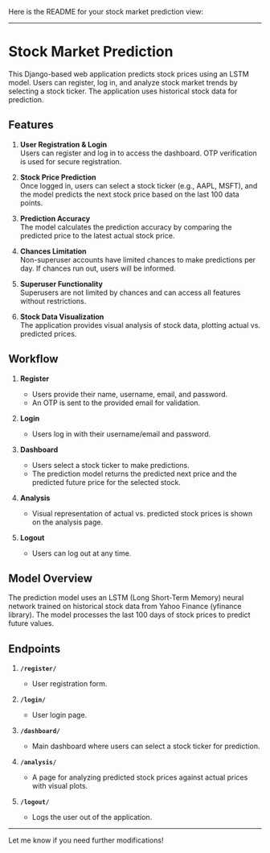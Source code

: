 Here is the README for your stock market prediction view:

---

# Stock Market Prediction

This Django-based web application predicts stock prices using an LSTM model. Users can register, log in, and analyze stock market trends by selecting a stock ticker. The application uses historical stock data for prediction.

## Features

1. **User Registration & Login**  
   Users can register and log in to access the dashboard. OTP verification is used for secure registration.

2. **Stock Price Prediction**  
   Once logged in, users can select a stock ticker (e.g., AAPL, MSFT), and the model predicts the next stock price based on the last 100 data points.

3. **Prediction Accuracy**  
   The model calculates the prediction accuracy by comparing the predicted price to the latest actual stock price.

4. **Chances Limitation**  
   Non-superuser accounts have limited chances to make predictions per day. If chances run out, users will be informed.

5. **Superuser Functionality**  
   Superusers are not limited by chances and can access all features without restrictions.

6. **Stock Data Visualization**  
   The application provides visual analysis of stock data, plotting actual vs. predicted prices.

## Workflow

1. **Register**  
   - Users provide their name, username, email, and password.
   - An OTP is sent to the provided email for validation.

2. **Login**  
   - Users log in with their username/email and password.

3. **Dashboard**  
   - Users select a stock ticker to make predictions.
   - The prediction model returns the predicted next price and the predicted future price for the selected stock.

4. **Analysis**  
   - Visual representation of actual vs. predicted stock prices is shown on the analysis page.

5. **Logout**  
   - Users can log out at any time.

## Model Overview

The prediction model uses an LSTM (Long Short-Term Memory) neural network trained on historical stock data from Yahoo Finance (yfinance library). The model processes the last 100 days of stock prices to predict future values.

## Endpoints

1. **`/register/`**  
   - User registration form.
  
2. **`/login/`**  
   - User login page.

3. **`/dashboard/`**  
   - Main dashboard where users can select a stock ticker for prediction.

4. **`/analysis/`**  
   - A page for analyzing predicted stock prices against actual prices with visual plots.

5. **`/logout/`**  
   - Logs the user out of the application.

---

Let me know if you need further modifications!
